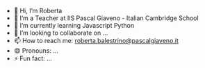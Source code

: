 - 👋 Hi, I’m Roberta
- 👀 I’m a Teacher at IIS Pascal Giaveno - Italian Cambridge School
- 🌱 I’m currently learning Javascript Python
- 💞️ I’m looking to collaborate on ...
- 📫 How to reach me: roberta.balestrino@pascalgiaveno.it
- 😄 Pronouns: ...
- ⚡ Fun fact: ...

<!---
robales69/robales69 is a ✨ special ✨ repository because its `README.md` (this file) appears on your GitHub profile.
You can click the Preview link to take a look at your changes.
--->

